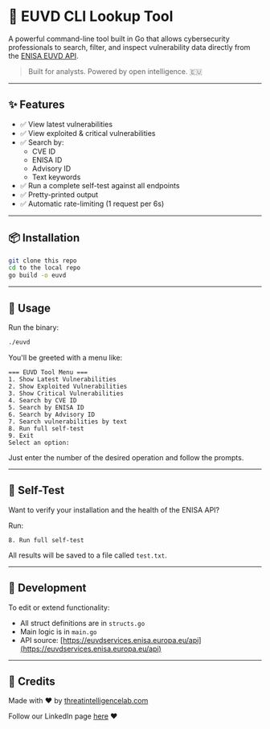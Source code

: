 # 🔐 EUVD CLI Lookup Tool

A powerful command-line tool built in Go that allows cybersecurity professionals to search, filter, and inspect vulnerability data directly from the [ENISA EUVD API](https://euvdservices.enisa.europa.eu/).

> Built for analysts. Powered by open intelligence. 🇪🇺

---

## ✨ Features

- ✅ View latest vulnerabilities
- ✅ View exploited & critical vulnerabilities
- ✅ Search by:
  - CVE ID
  - ENISA ID
  - Advisory ID
  - Text keywords
- ✅ Run a complete self-test against all endpoints
- ✅ Pretty-printed output
- ✅ Automatic rate-limiting (1 request per 6s)

---

## 📦 Installation

```bash
git clone this repo
cd to the local repo
go build -o euvd
````

---

## 🚀 Usage

Run the binary:

```bash
./euvd
```

You'll be greeted with a menu like:

```
=== EUVD Tool Menu ===
1. Show Latest Vulnerabilities
2. Show Exploited Vulnerabilities
3. Show Critical Vulnerabilities
4. Search by CVE ID
5. Search by ENISA ID
6. Search by Advisory ID
7. Search vulnerabilities by text
8. Run full self-test
9. Exit
Select an option:
```

Just enter the number of the desired operation and follow the prompts.

---

## 🧪 Self-Test

Want to verify your installation and the health of the ENISA API?

Run:

```
8. Run full self-test
```

All results will be saved to a file called `test.txt`.

---

## 🔧 Development

To edit or extend functionality:

* All struct definitions are in `structs.go`
* Main logic is in `main.go`
* API source: [https://euvdservices.enisa.europa.eu/api](https://euvdservices.enisa.europa.eu/api)

 
---

## 🙏 Credits

Made with ❤️ by [threatintelligencelab.com](https://threatintelligencelab.com)

Follow our LinkedIn page [here](https://www.linkedin.com/company/threat-intelligence-lab/) ❤️


